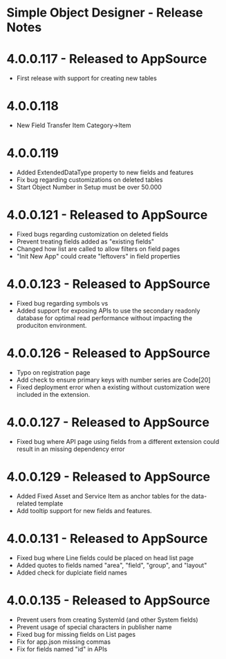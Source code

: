Simple Object Designer - Release Notes
======================================

4.0.0.117 - Released to AppSource
=================================

* First release with support for creating new tables

4.0.0.118
=========

* New Field Transfer Item Category->Item

4.0.0.119
=========

* Added ExtendedDataType property to new fields and features
* Fix bug regarding customizations on deleted tables
* Start Object Number in Setup must be over 50.000

4.0.0.121 - Released to AppSource
=================================

* Fixed bugs regarding customization on deleted fields
* Prevent treating fields added as "existing fields"
* Changed how list are called to allow filters on field pages
* "Init New App" could create "leftovers" in field properties

4.0.0.123 - Released to AppSource
=================================

* Fixed bug regarding symbols vs
* Added support for exposing APIs to use the secondary readonly database for optimal read performance without impacting the produciton environment.

4.0.0.126 - Released to AppSource
=================================

* Typo on registration page
* Add check to ensure primary keys with number series are Code[20]
* Fixed deployment error when a existing without customization were included in the extension.

4.0.0.127 - Released to AppSource
=================================

* Fixed bug where API page using fields from a different extension could result in an missing dependency error

4.0.0.129 - Released to AppSource
=================================

* Added Fixed Asset and Service Item as anchor tables for the data-related template
* Add tooltip support for new fields and features.

4.0.0.131 - Released to AppSource
=================================

* Fixed bug where Line fields could be placed on head list page
* Added quotes to fields named "area", "field", "group", and "layout"
* Added check for duplciate field names

4.0.0.135 - Released to AppSource
=================================

* Prevent users from creating SystemId (and other System fields)
* Prevent usage of special characters in publisher name
* Fixed bug for missing fields on List pages
* Fix for app.json missing commas
* Fix for fields named "id" in APIs


